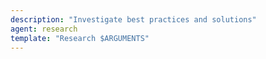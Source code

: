 ```yaml
---
description: "Investigate best practices and solutions"
agent: research
template: "Research $ARGUMENTS"
---
```


